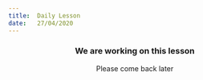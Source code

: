 ```yaml
---
title:  Daily Lesson
date:   27/04/2020
---
```


### <center>We are working on this lesson</center>
<center>Please come back later</center>